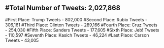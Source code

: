 #Total Number of Tweets: 2,027,868 
---
#First Place: Trump Tweets - 802,000
#Second Place: Rubio Tweets - 306,161
#Third Place: Clinton Tweets - 289,166
#Fourth Place: Cruz Tweets - 254,030
#Fifth Place: Sanders Tweets - 177,605
#Sixth Place: Jeb! Tweets - 110,597
#Seventh Place: Kasich Tweets - 46,224
#Last Place: Carson Tweets - 43,005

